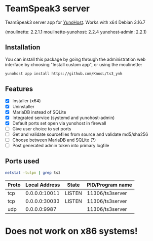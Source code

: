 # TeamSpeak3 server
TeamSpeak3 server app for [YunoHost](http://yunohost.org/).
Works with x64 Debian 3.16.7 
<p>(moulinette: 2.2.1.1
moulinette-yunohost: 2.2.4
yunohost-admin: 2.2.1)</p>

## Installation
You can install this package by going through the administration web interface by choosing "Install custom app", or using the moulinette:
```bash
yunohost app install https://github.com/KnooL/ts3_ynh
```

## Features
- [x] Installer (x64)
- [x] Uninstaller
- [x] MariaDB instead of SQLite
- [x] Integrated service (systemd and yunohost-admin)
- [x] Default ports set open via yunohost in firewall
- [ ] Give user choice to set ports
- [ ] Get and validate sourcefiles from source and validate md5/sha256
- [ ] Choose between MariaDB and SQLite (?)
- [ ] Post generated admin token into primary logfile

## Ports used
```bash
netstat -tulpn | grep ts3
```
Proto | Local Address         |    State  |     PID/Program name
--- | --- | --- | ---
tcp   | 0.0.0.0:10011             |       LISTEN    |  11306/ts3server 
tcp    |  0.0.0.0:30033            |      LISTEN    |  11306/ts3server 
udp     | 0.0.0.0:9987              | |   11306/ts3server 

# Does not work on x86 systems!
